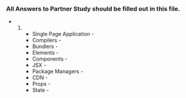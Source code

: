 ### All Answers to Partner Study should be filled out in this file.
 * 1. - Single Page Application - 
      - Compilers -
      - Bundlers - 
      - Elements - 
      - Components - 
      - JSX - 
      - Package Managers - 
      - CDN - 
      - Props - 
      - State -  
